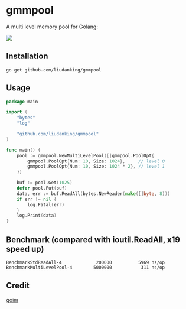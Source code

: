 # gmmpool

A multi level memory pool for Golang:


![](https://ws1.sinaimg.cn/large/44cd29dagy1fociejthjoj20n40ckgm0.jpg)


## Installation

`go get github.com/liudanking/gmmpool`

## Usage


```go
package main

import (
	"bytes"
	"log"

	"github.com/liudanking/gmmpool"
)

func main() {
	pool := gmmpool.NewMultiLevelPool([]gmmpool.PoolOpt{
		gmmpool.PoolOpt{Num: 10, Size: 1024},     // level 0
		gmmpool.PoolOpt{Num: 10, Size: 1024 * 2}, // level 1
	})

	buf := pool.Get(1025)
	defer pool.Put(buf)
	data, err := buf.ReadAll(bytes.NewReader(make([]byte, 8)))
	if err != nil {
		log.Fatal(err)
	}
	log.Print(data)
}


```

## Benchmark (compared with ioutil.ReadAll, x19 speed up)

```
BenchmarkStdReadAll-4             200000          5969 ns/op
BenchmarkMultiLevelPool-4        5000000           311 ns/op
```


## Credit

[goim](https://github.com/Terry-Mao/goim/)


